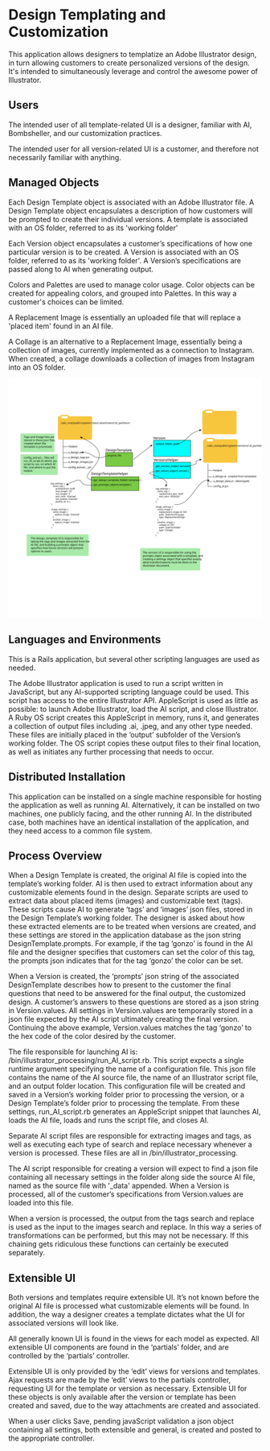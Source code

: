# Design Templating and Customization

This application allows designers to templatize an Adobe Illustrator design, in turn allowing customers to create personalized versions of the design.  It's intended to simultaneously leverage and control the awesome power of Illustrator.

## Users

The intended user of all template-related UI is a designer, familiar with AI, Bombsheller, and our customization practices.

The intended user for all version-related UI is a customer, and therefore not necessarily familiar with anything.

## Managed Objects

Each Design Template object is associated with an Adobe Illustrator file.  A Design Template object encapsulates a description of how customers will be prompted to create their individual versions.  A template is associated with an OS folder, referred to as its 'working folder'

Each Version object encapsulates a customer’s specifications of how one particular version is to be created.  A Version is associated with an OS folder, referred to as its 'working folder'.  A Version’s specifications are passed along to AI when generating output.

Colors and Palettes are used to manage color usage.  Color objects can be created for appealing colors, and grouped into Palettes. In this way a customer's choices can be limited.

A Replacement Image is essentially an uploaded file that will replace a 'placed item' found in an AI file.

A Collage is an alternative to a Replacement Image, essentially being a collection of images, currently implemented as a connection to Instagram.  When created, a collage downloads a collection of images from Instagram into an OS folder.  

![alt text](./diagram.svg "Diagram")

## Languages and Environments

This is a Rails application, but several other scripting languages are used as needed.

The Adobe Illustrator application is used to run a script written in JavaScript, but any AI-supported scripting language could be used.  This script has access to the entire Illustrator API.  AppleScript is used as little as possible: to launch Adobe Illustrator, load the AI script, and close Illustrator.  A Ruby OS script creates this AppleScript in memory, runs it, and generates a collection of output files including .ai, .jpeg, and any other type needed.  These files are initially placed in the ‘output’ subfolder of the Version’s working folder. The OS script copies these output files to their final location, as well as initiates any further processing that needs to occur.

## Distributed Installation

This application can be installed on a single machine responsible for hosting the application as well as running AI.  Alternatively, it can be installed on two machines, one publicly facing, and the other running AI.  In the distributed case, both machines have an identical installation of the application, and they need access to a common file system.

## Process Overview

When a Design Template is created, the original AI file is copied into the template’s working folder. AI is then used to extract information about any customizable elements found in the design.  Separate scripts are used to extract data about placed items (images) and customizable text (tags).  These scripts cause AI to generate ‘tags’ and ‘images’ json files, stored in the Design Template’s working folder.  The designer is asked about how these extracted elements are to be treated when versions are created, and these settings are stored in the application database as the json string DesignTemplate.prompts.  For example, if the tag ‘gonzo’ is found in the AI file and the designer specifies that customers can set the color of this tag, the prompts json indicates that for the tag ‘gonzo’ the color can be set.

When a Version is created, the ‘prompts’ json string of the associated DesignTemplate describes how to present to the customer the final questions that need to be answered for the final output, the customized design.  A customer’s answers to these questions are stored as a json string in Version.values.  All settings in Version.values are temporarily stored in a json file expected by the AI script ultimately creating the final version.  Continuing the above example, Version.values matches the tag ‘gonzo’ to the hex code of the color desired by the customer.

The file responsible for launching AI is: /bin/illustrator_processing/run_AI_script.rb.  This script expects a single runtime argument specifying the name of a configuration file.  This json file contains the name of the AI source file, the name of an Illustrator script file, and an output folder location.  This configuration file will be created and saved in a Version’s working folder prior to processing the version, or a Design Template’s folder prior to processing the template.  From these settings, run_AI_script.rb generates an AppleScript snippet that launches AI, loads the AI file, loads and runs the script file, and closes AI.

Separate AI script files are responsible for extracting images and tags, as well as executing each type of search and replace necessary whenever a version is processed.  These files are all in /bin/illustrator_processing.

The AI script responsible for creating a version will expect to find a json file containing all necessary settings in the folder along side the source AI file, named as the source file with '\_data' appended.  When a Version is processed, all of the customer’s specifications from Version.values are loaded into this file.

When a version is processed, the output from the tags search and replace is used as the input to the images search and replace.  In this way a series of transformations can be performed, but this may not be necessary.  If this chaining gets ridiculous these functions can certainly be executed separately.

## Extensible UI

Both versions and templates require extensible UI.  It’s not known before the original AI file is processed what customizable elements will be found.  In addition, the way a designer creates a template dictates what the UI for associated versions will look like.  

All generally known UI is found in the views for each model as expected.  All extensible UI components are found in the ‘partials’ folder, and are controlled by the ‘partials’ controller.

Extensible UI is only provided by the ‘edit’ views for versions and templates.  Ajax requests are made by the ‘edit’ views to the partials controller, requesting UI for the template or version as necessary.  Extensible UI for these objects is only available after the version or template has been created and saved, due to the way attachments are created and associated.

When a user clicks Save, pending javaScript validation a json object containing all settings, both extensible and general, is created and posted to the appropriate controller.
